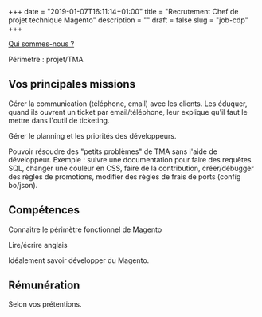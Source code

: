 +++
date = "2019-01-07T16:11:14+01:00"
title = "Recrutement Chef de projet technique Magento"
description = ""
draft = false
slug = "job-cdp"
+++

[Qui sommes-nous ?](/qui-sommes-nous/)

Périmètre : projet/TMA

## Vos principales missions

Gérer la communication (téléphone, email) avec les clients. Les éduquer, quand ils ouvrent un ticket par email/téléphone, leur explique qu'il faut le mettre dans l'outil de ticketing.

Gérer le planning et les priorités des développeurs.

Pouvoir résoudre des "petits problèmes" de TMA sans l'aide de développeur. Exemple : suivre une documentation pour faire
des requêtes SQL, changer une couleur en CSS, faire de la contribution, créer/débugger des règles de promotions, modifier
des règles de frais de ports (config bo/json).

## Compétences

Connaitre le périmètre fonctionnel de Magento

Lire/écrire anglais

Idéalement savoir développer du Magento.

## Rémunération

Selon vos prétentions.